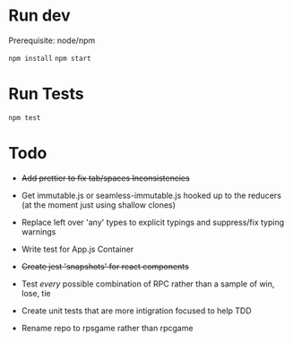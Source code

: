 # Run dev

Prerequisite: node/npm

`npm install`
`npm start`

# Run Tests

`npm test`

# Todo

* ~~Add prettier to fix tab/spaces Inconsistencies~~

* Get immutable.js or seamless-immutable.js hooked up to the reducers (at the moment just using shallow clones)

* Replace left over 'any' types to explicit typings and suppress/fix typing warnings

* Write test for App.js Container

* ~~Create jest 'snapshots' for react components~~

* Test *every* possible combination of RPC rather than a sample of win, lose, tie

* Create unit tests that are more intigration focused to help TDD

* Rename repo to rpsgame rather than rpcgame